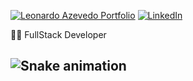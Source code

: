 [![Leonardo Azevedo Portfolio](https://img.shields.io/static/v1?label=My%20portfolio&message=%20&color=d39176&style=flat-square&logoColor=white&logo=Github-Actions)](https://leozinnnn3.github.io/Portfolio/)
[![LinkedIn](https://img.shields.io/static/v1?label=LinkedIn&message=%20&color=blue&logo=LinkedIn&style=flat-square&logoColor=white)](https://www.linkedin.com/in/leonardo-lima-azevedo-93b888143/)

👨‍💻 FullStack Developer

![Snake animation](https://github.com/seu-usuário-aqui/seu-usuário-aqui/blob/output/github-contribution-grid-snake.svg)
---
